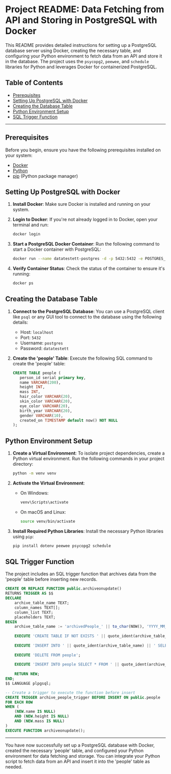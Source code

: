 # Project README: Data Fetching from API and Storing in PostgreSQL with Docker

This README provides detailed instructions for setting up a PostgreSQL database server using Docker, creating the necessary table, and configuring your Python environment to fetch data from an API and store it in the database. The project uses the `psycopg2`, `peewee`, and `schedule` libraries for Python and leverages Docker for containerized PostgreSQL.

## Table of Contents
- [Prerequisites](#prerequisites)
- [Setting Up PostgreSQL with Docker](#setting-up-postgresql-with-docker)
- [Creating the Database Table](#creating-the-database-table)
- [Python Environment Setup](#python-environment-setup)
- [SQL Trigger Function](#sql-trigger-function)

---

## Prerequisites

Before you begin, ensure you have the following prerequisites installed on your system:

- [Docker](https://www.docker.com/get-started)
- [Python](https://www.python.org/downloads/)
- [pip](https://pip.pypa.io/en/stable/installing/) (Python package manager)

## Setting Up PostgreSQL with Docker

1. **Install Docker**: Make sure Docker is installed and running on your system.

2. **Login to Docker**: If you're not already logged in to Docker, open your terminal and run:
   
   ```bash
   docker login
   ```

3. **Start a PostgreSQL Docker Container**: Run the following command to start a Docker container with PostgreSQL:

   ```bash
   docker run --name datatestett-postgres -d -p 5432:5432 -e POSTGRES_PASSWORD=datatestett postgres
   ```

4. **Verify Container Status**: Check the status of the container to ensure it's running:

   ```bash
   docker ps
   ```

## Creating the Database Table

1. **Connect to the PostgreSQL Database**: You can use a PostgreSQL client like `psql` or any GUI tool to connect to the database using the following details:

   - Host: `localhost`
   - Port: `5432`
   - Username: `postgres`
   - Password: `datatestett`

2. **Create the 'people' Table**: Execute the following SQL command to create the 'people' table:

   ```sql
   CREATE TABLE people (
      person_id serial primary key,
      name VARCHAR(200),
      height INT,
      mass INT,
      hair_color VARCHAR(20),
      skin_color VARCHAR(20),
      eye_color VARCHAR(20),
      birth_year VARCHAR(20),
      gender VARCHAR(10),
      created_on TIMESTAMP default now() NOT NULL
   );
   ```

## Python Environment Setup

1. **Create a Virtual Environment**: To isolate project dependencies, create a Python virtual environment. Run the following commands in your project directory:

   ```bash
   python -m venv venv
   ```

2. **Activate the Virtual Environment**:
   - On Windows:
     ```bash
     venv\Scripts\activate
     ```
   - On macOS and Linux:
     ```bash
     source venv/bin/activate
     ```

3. **Install Required Python Libraries**:
   Install the necessary Python libraries using `pip`:

   ```bash
   pip install dotenv peewee psycopg2 schedule
   ```

## SQL Trigger Function

The project includes an SQL trigger function that archives data from the 'people' table before inserting new records.

```sql
CREATE OR REPLACE FUNCTION public.archiveonupdate()
RETURNS TRIGGER AS $$
DECLARE
    archive_table_name TEXT;
    column_names TEXT[];
    column_list TEXT;
    placeholders TEXT;
BEGIN
    archive_table_name := 'archivedPeople_' || to_char(NOW(), 'YYYY_MM_DD_HH24_MI_SS');
    
    EXECUTE 'CREATE TABLE IF NOT EXISTS ' || quote_ident(archive_table_name) || ' (LIKE people INCLUDING ALL)';
    
    EXECUTE 'INSERT INTO ' || quote_ident(archive_table_name) || ' SELECT * FROM people';
   
    EXECUTE 'DELETE FROM people';
   
    EXECUTE 'INSERT INTO people SELECT * FROM ' || quote_ident(archive_table_name);
    
    RETURN NEW;
END;
$$ LANGUAGE plpgsql;

-- Create a trigger to execute the function before insert
CREATE TRIGGER archive_people_trigger BEFORE INSERT ON public.people
FOR EACH ROW
WHEN (
    (NEW.name IS NULL)
    AND (NEW.height IS NULL)
    AND (NEW.mass IS NULL)
)
EXECUTE FUNCTION archiveonupdate();
```

---

You have now successfully set up a PostgreSQL database with Docker, created the necessary 'people' table, and configured your Python environment for data fetching and storage. You can integrate your Python script to fetch data from an API and insert it into the 'people' table as needed.
